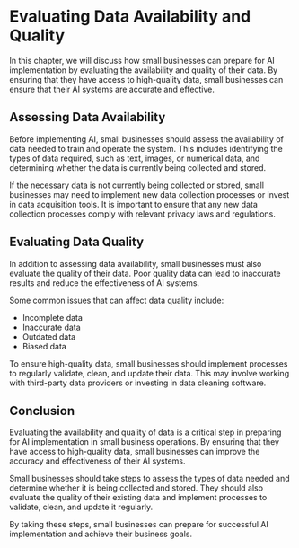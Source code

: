Evaluating Data Availability and Quality
=================================================================================================================

In this chapter, we will discuss how small businesses can prepare for AI implementation by evaluating the availability and quality of their data. By ensuring that they have access to high-quality data, small businesses can ensure that their AI systems are accurate and effective.

Assessing Data Availability
---------------------------

Before implementing AI, small businesses should assess the availability of data needed to train and operate the system. This includes identifying the types of data required, such as text, images, or numerical data, and determining whether the data is currently being collected and stored.

If the necessary data is not currently being collected or stored, small businesses may need to implement new data collection processes or invest in data acquisition tools. It is important to ensure that any new data collection processes comply with relevant privacy laws and regulations.

Evaluating Data Quality
-----------------------

In addition to assessing data availability, small businesses must also evaluate the quality of their data. Poor quality data can lead to inaccurate results and reduce the effectiveness of AI systems.

Some common issues that can affect data quality include:

* Incomplete data
* Inaccurate data
* Outdated data
* Biased data

To ensure high-quality data, small businesses should implement processes to regularly validate, clean, and update their data. This may involve working with third-party data providers or investing in data cleaning software.

Conclusion
----------

Evaluating the availability and quality of data is a critical step in preparing for AI implementation in small business operations. By ensuring that they have access to high-quality data, small businesses can improve the accuracy and effectiveness of their AI systems.

Small businesses should take steps to assess the types of data needed and determine whether it is being collected and stored. They should also evaluate the quality of their existing data and implement processes to validate, clean, and update it regularly.

By taking these steps, small businesses can prepare for successful AI implementation and achieve their business goals.
